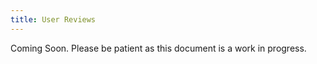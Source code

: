 ```yaml
---
title: User Reviews
---
```


Coming Soon. Please be patient as this document is a work in progress.
